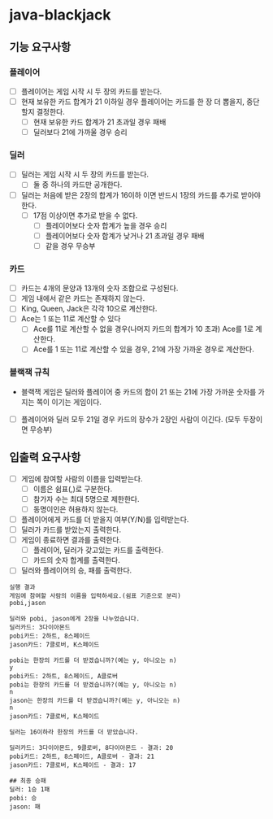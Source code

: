 # java-blackjack

## 기능 요구사항

### 플레이어
- [ ] 플레이어는 게임 시작 시 두 장의 카드를 받는다.
- [ ] 현재 보유한 카드 합계가 21 이하일 경우 플레이어는 카드를 한 장 더 뽑을지, 중단할지 결정한다.
  - [ ] 현재 보유한 카드 합계가 21 초과일 경우 패배
  - [ ] 딜러보다 21에 가까울 경우 승리

### 딜러
- [ ] 딜러는 게임 시작 시 두 장의 카드를 받는다.
  - [ ] 둘 중 하나의 카드만 공개한다.
- [ ] 딜러는 처음에 받은 2장의 합계가 16이하 이면 반드시 1장의 카드를 추가로 받아야 한다.
  - [ ] 17점 이상이면 추가로 받을 수 없다.
    - [ ] 플레이어보다 숫자 합계가 높을 경우 승리
    - [ ] 플레이어보다 숫자 합계가 낮거나 21 초과일 경우 패배
    - [ ] 같을 경우 무승부

### 카드
- [ ] 카드는 4개의 문양과 13개의 숫자 조합으로 구성된다. 
- [ ] 게임 내에서 같은 카드는 존재하지 않는다.
- [ ] King, Queen, Jack은 각각 10으로 계산한다.
- [ ] Ace는 1 또는 11로 계산할 수 있다
  - [ ] Ace를 11로 계산할 수 없을 경우(나머지 카드의 합계가 10 초과) Ace를 1로 계산한다.
  - [ ] Ace를 1 또는 11로 계산할 수 있을 경우, 21에 가장 가까운 경우로 계산한다.

### 블랙잭 규칙
- 블랙잭 게임은 딜러와 플레이어 중 카드의 합이 21 또는 21에 가장 가까운 숫자를 가지는 쪽이 이기는 게임이다.

- [ ] 플레이어와 딜러 모두 21일 경우 카드의 장수가 2장인 사람이 이긴다. (모두 두장이면 무승부)

## 입출력 요구사항
- [ ] 게임에 참여할 사람의 이름을 입력받는다.
  - [ ] 이름은 쉼표(,)로 구분한다.
  - [ ] 참가자 수는 최대 5명으로 제한한다.
  - [ ] 동명이인은 허용하지 않는다.
- [ ] 플레이어에게 카드를 더 받을지 여부(Y/N)를 입력받는다.
- [ ] 딜러가 카드를 받았는지 출력한다.
- [ ] 게임이 종료하면 결과를 출력한다.
  - [ ] 플레이어, 딜러가 갖고있는 카드를 출력한다.
  - [ ] 카드의 숫자 합계를 출력한다.
- [ ] 딜러와 플레이어의 승, 패를 출력한다.

~~~
실행 결과
게임에 참여할 사람의 이름을 입력하세요.(쉼표 기준으로 분리)
pobi,jason

딜러와 pobi, jason에게 2장을 나누었습니다.
딜러카드: 3다이아몬드
pobi카드: 2하트, 8스페이드
jason카드: 7클로버, K스페이드

pobi는 한장의 카드를 더 받겠습니까?(예는 y, 아니오는 n)
y
pobi카드: 2하트, 8스페이드, A클로버
pobi는 한장의 카드를 더 받겠습니까?(예는 y, 아니오는 n)
n
jason는 한장의 카드를 더 받겠습니까?(예는 y, 아니오는 n)
n
jason카드: 7클로버, K스페이드

딜러는 16이하라 한장의 카드를 더 받았습니다.

딜러카드: 3다이아몬드, 9클로버, 8다이아몬드 - 결과: 20
pobi카드: 2하트, 8스페이드, A클로버 - 결과: 21
jason카드: 7클로버, K스페이드 - 결과: 17

## 최종 승패
딜러: 1승 1패
pobi: 승
jason: 패
~~~
